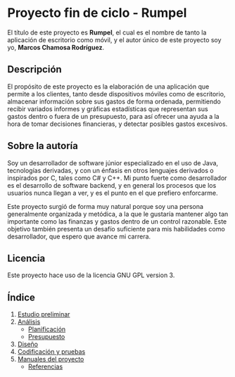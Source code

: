 # Proyecto fin de ciclo - Rumpel

El título de este proyecto es **Rumpel**, el cual es el nombre de tanto la aplicación de escritorio como móvil, y el autor único de este proyecto soy yo, **Marcos Chamosa Rodríguez**.

## Descripción

El propósito de este proyecto es la elaboración de una aplicación que permite a los clientes, tanto desde dispositivos móviles como de escritorio, almacenar información sobre sus gastos de forma ordenada, permitiendo recibir variados informes y gráficas estadísticas que representan sus gastos dentro o fuera de un presupuesto, para así ofrecer una ayuda a la hora de tomar decisiones financieras, y detectar posibles gastos excesivos.

## Sobre la autoría

Soy un desarrollador de software júnior especializado en el uso de Java, tecnologías derivadas, y con un énfasis en otros lenguajes derivados o inspirados por C, tales como C# y C++. Mi punto fuerte como desarrollador es el desarrollo de software backend, y en general los procesos que los usuarios nunca llegan a ver, y es el punto en el que prefiero enforcarme.

Este proyecto surgió de forma muy natural porque soy una persona generalmente organizada y metódica, a la que le gustaría mantener algo tan importante como las finanzas y gastos dentro de un control razonable. Este objetivo también presenta un desafío suficiente para mis habilidades como desarrollador, que espero que avance mi carrera.

## Licencia

Este proyecto hace uso de la licencia GNU GPL version 3.

## Índice

1. [Estudio preliminar](doc/templates/1_estudo_preliminar.md)
2. [Análisis](doc/templates/2_analise.md)
   - [Planificación](doc/templates/21_planificacion.md)
   - [Presupuesto](doc/templates/22_orzamento.md)
3. [Diseño](doc/templates/3_deseño.md)
4. [Codificación y pruebas](doc/templates/4_codificacion_probas.md)
5. [Manuales del proyecto](doc/templates/5_manuais.md)
   - [Referencias](doc/templates/51_referencias.md)

